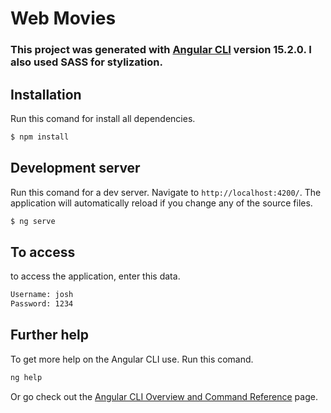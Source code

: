 # Web Movies
### This project was generated with [Angular CLI](https://github.com/angular/angular-cli) version 15.2.0. I also used SASS for stylization.

## Installation

Run this comand for install all dependencies.

```bash
$ npm install
```

## Development server

Run this comand for a dev server. Navigate to `http://localhost:4200/`. The application will automatically reload if you change any of the source files.

```bash
$ ng serve
```

## To access
to access the application, enter this data.

```bash
Username: josh
Password: 1234
```

## Further help
To get more help on the Angular CLI use. Run this comand.

```bash
ng help
```

Or go check out the [Angular CLI Overview and Command Reference](https://angular.io/cli) page.
